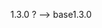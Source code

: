 <!--
 * @Author: your name
 * @Date: 2021-07-26 14:30:42
 * @LastEditTime: 2021-07-26 14:36:05
 * @LastEditors: Please set LastEditors
 * @Description: In User Settings Edit
 * @FilePath: /package-analysis/question1.md
-->
1.3.0 ? --> base1.3.0
